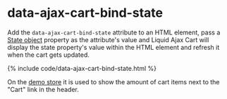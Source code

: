 # data-ajax-cart-bind-state

Add the `data-ajax-cart-bind-state` attribute to an HTML element, pass a [State object](/reference/state/) property as the attribute's value and Liquid Ajax Cart will display the state property's value within the HTML element and refresh it when the cart gets updated.

{% include code/data-ajax-cart-bind-state.html %}

On the [demo store](https://liquid-ajax-cart.myshopify.com) it is used to show the amount of cart items next to the "Cart" link in the header.
